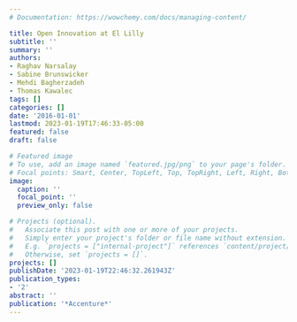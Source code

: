 ```yaml
---
# Documentation: https://wowchemy.com/docs/managing-content/

title: Open Innovation at El Lilly
subtitle: ''
summary: ''
authors:
- Raghav Narsalay
- Sabine Brunswicker
- Mehdi Bagherzadeh
- Thomas Kawalec
tags: []
categories: []
date: '2016-01-01'
lastmod: 2023-01-19T17:46:33-05:00
featured: false
draft: false

# Featured image
# To use, add an image named `featured.jpg/png` to your page's folder.
# Focal points: Smart, Center, TopLeft, Top, TopRight, Left, Right, BottomLeft, Bottom, BottomRight.
image:
  caption: ''
  focal_point: ''
  preview_only: false

# Projects (optional).
#   Associate this post with one or more of your projects.
#   Simply enter your project's folder or file name without extension.
#   E.g. `projects = ["internal-project"]` references `content/project/deep-learning/index.md`.
#   Otherwise, set `projects = []`.
projects: []
publishDate: '2023-01-19T22:46:32.261943Z'
publication_types:
- '2'
abstract: ''
publication: '*Accenture*'
---
```

